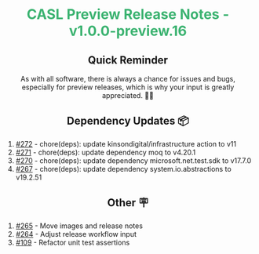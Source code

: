 <h1 align="center" style="color: mediumseagreen;font-weight: bold;">
CASL Preview Release Notes - v1.0.0-preview.16
</h1>

<h2 align="center" style="font-weight: bold;">Quick Reminder</h2>

<div align="center">

As with all software, there is always a chance for issues and bugs, especially for preview releases, which is why your input is greatly appreciated. 🙏🏼
</div>

<h2 align="center" style="font-weight: bold;">Dependency Updates 📦</h2>

1. [#272](https://github.com/KinsonDigital/CASL/pull/272) - chore(deps): update kinsondigital/infrastructure action to v11
2. [#271](https://github.com/KinsonDigital/CASL/pull/271) - chore(deps): update dependency moq to v4.20.1
3. [#270](https://github.com/KinsonDigital/CASL/pull/270) - chore(deps): update dependency microsoft.net.test.sdk to v17.7.0
4. [#267](https://github.com/KinsonDigital/CASL/pull/267) - chore(deps): update dependency system.io.abstractions to v19.2.51

<h2 align="center" style="font-weight: bold;">Other 🪧</h2>

1. [#265](https://github.com/KinsonDigital/CASL/issues/265) - Move images and release notes
2. [#264](https://github.com/KinsonDigital/CASL/issues/264) - Adjust release workflow input
3. [#109](https://github.com/KinsonDigital/CASL/issues/109) - Refactor unit test assertions
